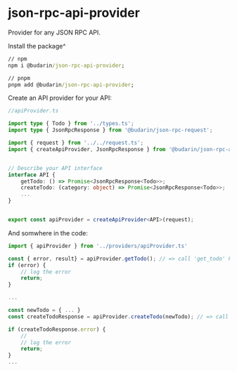 # json-rpc-api-provider

Provider for any JSON RPC API.

Install the package^

```cmd
// npm
npm i @budarin/json-rpc-api-provider;

// pnpm
pnpm add @budarin/json-rpc-api-provider;
```

Create an API provider for your API:

```ts
//apiProvider.ts

import type { Todo } from '../types.ts';
import type { JsonRpcResponse } from '@budarin/json-rpc-request';

import { request } from '../../request.ts';
import { createApiProvider, JsonRpcResponse } from '@budarin/json-rpc-api-provider';


// Describe your API interface
interface API {
    getTodo: () => Promise<JsonRpcResponse<Todo>>;
    createTodo: (category: object) => Promise<JsonRpcResponse<Todo>>;
    ...
}


export const apiProvider = createApiProvider<API>(request);
```

And somwhere in the code:

```ts
import { apiProvider } from '../providers/apiProvider.ts'

const { error, result} = apiProvider.getTodo(); // => call 'get_todo' POST method
if (error) {
    // log the error
    return;
}

...

const newTodo = { ... }
const createTodoResponse = apiProvider.createTodo(newTodo); // => call 'create_todo' POST method

if (createTodoResponse.error) {
    //
    // log the error
    return;
}
...
```
